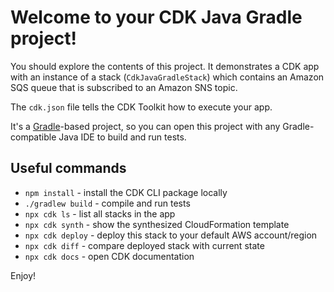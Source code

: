 # Welcome to your CDK Java Gradle project!

You should explore the contents of this project.
It demonstrates a CDK app with an instance of a stack (`CdkJavaGradleStack`)
which contains an Amazon SQS queue that is subscribed to an Amazon SNS topic.

The `cdk.json` file tells the CDK Toolkit how to execute your app.

It's a [Gradle](https://gradle.org)-based project,
so you can open this project with any Gradle-compatible Java IDE to build and run tests.

## Useful commands

* `npm install`     - install the CDK CLI package locally
* `./gradlew build` - compile and run tests
* `npx cdk ls`      - list all stacks in the app
* `npx cdk synth`   - show the synthesized CloudFormation template
* `npx cdk deploy`  - deploy this stack to your default AWS account/region
* `npx cdk diff`    - compare deployed stack with current state
* `npx cdk docs`    - open CDK documentation

Enjoy!
